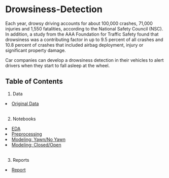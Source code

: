 # Drowsiness-Detection

Each year, drowsy driving accounts for about 100,000 crashes, 71,000 injuries and 1,550 fatalities, according to the National Safety Council (NSC). In addition, a study from the AAA Foundation for Traffic Safety found that drowsiness was a contributing factor in up to 9.5 percent of all crashes and 10.8 percent of crashes that included airbag deployment, injury or significant property damage. 

Car companies can develop a drowsiness detection in their vehicles to alert drivers when they start to fall asleep at the wheel. 


## Table of Contents

1. Data
<li>
  <a href="https://github.com/KierraDangerfield/Airline-Sentiment-Analysis/tree/main/Data">Original Data</a>
</li>
<br/>

2. Notebooks

<p></p>

<li>
  <a href="https://colab.research.google.com/drive/1m0rRAEUQk-uQOinsylP1VhAb_nEygt93?usp=share_link">EDA</a>
</li>

<li>
  <a href="https://colab.research.google.com/drive/1LW60xFMregaeZaMWetQ0lYGGvadWcL86?usp=sharing">Preprocessing</a>
</li>

<li>
  <a href="https://drive.google.com/drive/folders/1Wv5ap6o0ctLdbwu7gD53_hoCd1JiRP9I?usp=share_link">Modeling: Yawn/No Yawn</a>
</li>

<li>
  <a href="https://drive.google.com/drive/folders/11PnWShkvGYwmrZkAo3rRnkleSUrDDQvo?usp=share_link">Modeling: Closed/Open</a>
</li>
<br/>

3. Reports
<li>
  <a href="">Report</a>
</li>